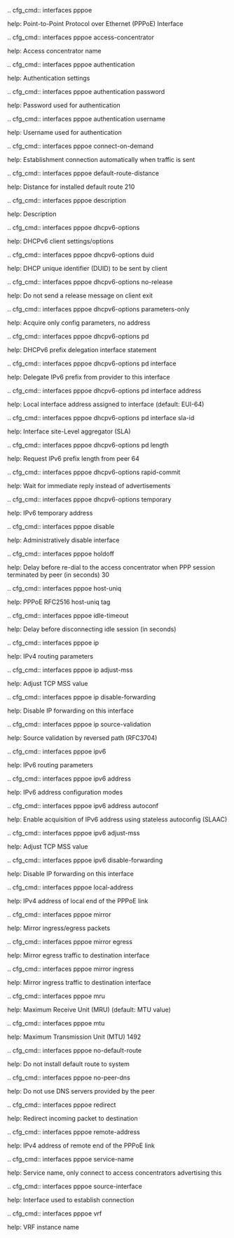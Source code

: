 .. cfg_cmd:: interfaces pppoe <tag>

help: Point-to-Point Protocol over Ethernet (PPPoE) Interface

.. cfg_cmd:: interfaces pppoe <tag> access-concentrator

help: Access concentrator name

.. cfg_cmd:: interfaces pppoe <tag> authentication

help: Authentication settings

.. cfg_cmd:: interfaces pppoe <tag> authentication password

help: Password used for authentication

.. cfg_cmd:: interfaces pppoe <tag> authentication username

help: Username used for authentication

.. cfg_cmd:: interfaces pppoe <tag> connect-on-demand

help: Establishment connection automatically when traffic is sent

.. cfg_cmd:: interfaces pppoe <tag> default-route-distance

help: Distance for installed default route
210


.. cfg_cmd:: interfaces pppoe <tag> description

help: Description

.. cfg_cmd:: interfaces pppoe <tag> dhcpv6-options

help: DHCPv6 client settings/options

.. cfg_cmd:: interfaces pppoe <tag> dhcpv6-options duid

help: DHCP unique identifier (DUID) to be sent by client

.. cfg_cmd:: interfaces pppoe <tag> dhcpv6-options no-release

help: Do not send a release message on client exit

.. cfg_cmd:: interfaces pppoe <tag> dhcpv6-options parameters-only

help: Acquire only config parameters, no address

.. cfg_cmd:: interfaces pppoe <tag> dhcpv6-options pd <tag>

help: DHCPv6 prefix delegation interface statement

.. cfg_cmd:: interfaces pppoe <tag> dhcpv6-options pd <tag> interface <tag>

help: Delegate IPv6 prefix from provider to this interface

.. cfg_cmd:: interfaces pppoe <tag> dhcpv6-options pd <tag> interface <tag> address

help: Local interface address assigned to interface (default: EUI-64)

.. cfg_cmd:: interfaces pppoe <tag> dhcpv6-options pd <tag> interface <tag> sla-id

help: Interface site-Level aggregator (SLA)

.. cfg_cmd:: interfaces pppoe <tag> dhcpv6-options pd <tag> length

help: Request IPv6 prefix length from peer
64


.. cfg_cmd:: interfaces pppoe <tag> dhcpv6-options rapid-commit

help: Wait for immediate reply instead of advertisements

.. cfg_cmd:: interfaces pppoe <tag> dhcpv6-options temporary

help: IPv6 temporary address

.. cfg_cmd:: interfaces pppoe <tag> disable

help: Administratively disable interface

.. cfg_cmd:: interfaces pppoe <tag> holdoff

help: Delay before re-dial to the access concentrator when PPP session terminated by peer (in seconds)
30


.. cfg_cmd:: interfaces pppoe <tag> host-uniq

help: PPPoE RFC2516 host-uniq tag

.. cfg_cmd:: interfaces pppoe <tag> idle-timeout

help: Delay before disconnecting idle session (in seconds)

.. cfg_cmd:: interfaces pppoe <tag> ip

help: IPv4 routing parameters

.. cfg_cmd:: interfaces pppoe <tag> ip adjust-mss

help: Adjust TCP MSS value

.. cfg_cmd:: interfaces pppoe <tag> ip disable-forwarding

help: Disable IP forwarding on this interface

.. cfg_cmd:: interfaces pppoe <tag> ip source-validation

help: Source validation by reversed path (RFC3704)

.. cfg_cmd:: interfaces pppoe <tag> ipv6

help: IPv6 routing parameters

.. cfg_cmd:: interfaces pppoe <tag> ipv6 address

help: IPv6 address configuration modes

.. cfg_cmd:: interfaces pppoe <tag> ipv6 address autoconf

help: Enable acquisition of IPv6 address using stateless autoconfig (SLAAC)

.. cfg_cmd:: interfaces pppoe <tag> ipv6 adjust-mss

help: Adjust TCP MSS value

.. cfg_cmd:: interfaces pppoe <tag> ipv6 disable-forwarding

help: Disable IP forwarding on this interface

.. cfg_cmd:: interfaces pppoe <tag> local-address

help: IPv4 address of local end of the PPPoE link

.. cfg_cmd:: interfaces pppoe <tag> mirror

help: Mirror ingress/egress packets

.. cfg_cmd:: interfaces pppoe <tag> mirror egress

help: Mirror egress traffic to destination interface

.. cfg_cmd:: interfaces pppoe <tag> mirror ingress

help: Mirror ingress traffic to destination interface

.. cfg_cmd:: interfaces pppoe <tag> mru

help: Maximum Receive Unit (MRU) (default: MTU value)

.. cfg_cmd:: interfaces pppoe <tag> mtu

help: Maximum Transmission Unit (MTU)
1492


.. cfg_cmd:: interfaces pppoe <tag> no-default-route

help: Do not install default route to system

.. cfg_cmd:: interfaces pppoe <tag> no-peer-dns

help: Do not use DNS servers provided by the peer

.. cfg_cmd:: interfaces pppoe <tag> redirect

help: Redirect incoming packet to destination

.. cfg_cmd:: interfaces pppoe <tag> remote-address

help: IPv4 address of remote end of the PPPoE link

.. cfg_cmd:: interfaces pppoe <tag> service-name

help: Service name, only connect to access concentrators advertising this

.. cfg_cmd:: interfaces pppoe <tag> source-interface

help: Interface used to establish connection

.. cfg_cmd:: interfaces pppoe <tag> vrf

help: VRF instance name

